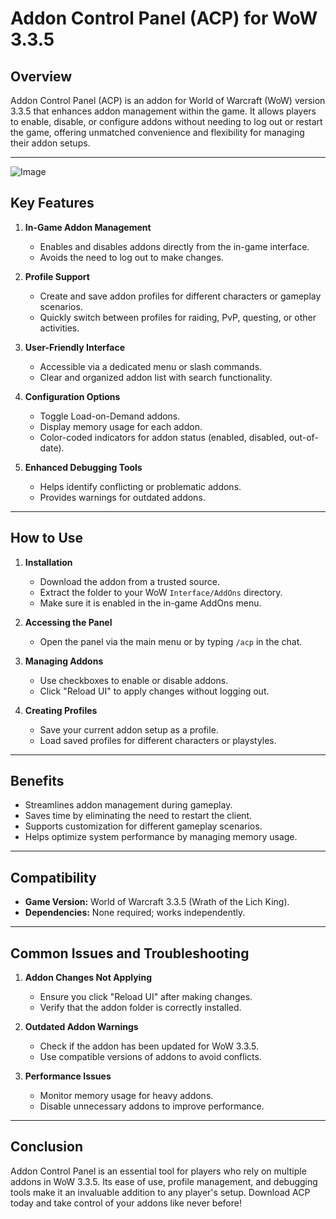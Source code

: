 # Addon Control Panel (ACP) for WoW 3.3.5

## Overview
Addon Control Panel (ACP) is an addon for World of Warcraft (WoW) version 3.3.5 that enhances addon management within the game. It allows players to enable, disable, or configure addons without needing to log out or restart the game, offering unmatched convenience and flexibility for managing their addon setups.

---

![Image](https://github.com/user-attachments/assets/000e73ea-6846-4ba9-98f5-cd302bcf1c53)

## Key Features

1. **In-Game Addon Management**
   - Enables and disables addons directly from the in-game interface.
   - Avoids the need to log out to make changes.

2. **Profile Support**
   - Create and save addon profiles for different characters or gameplay scenarios.
   - Quickly switch between profiles for raiding, PvP, questing, or other activities.

3. **User-Friendly Interface**
   - Accessible via a dedicated menu or slash commands.
   - Clear and organized addon list with search functionality.

4. **Configuration Options**
   - Toggle Load-on-Demand addons.
   - Display memory usage for each addon.
   - Color-coded indicators for addon status (enabled, disabled, out-of-date).

5. **Enhanced Debugging Tools**
   - Helps identify conflicting or problematic addons.
   - Provides warnings for outdated addons.

---

## How to Use

1. **Installation**
   - Download the addon from a trusted source.
   - Extract the folder to your WoW `Interface/AddOns` directory.
   - Make sure it is enabled in the in-game AddOns menu.

2. **Accessing the Panel**
   - Open the panel via the main menu or by typing `/acp` in the chat.

3. **Managing Addons**
   - Use checkboxes to enable or disable addons.
   - Click "Reload UI" to apply changes without logging out.

4. **Creating Profiles**
   - Save your current addon setup as a profile.
   - Load saved profiles for different characters or playstyles.

---

## Benefits

- Streamlines addon management during gameplay.
- Saves time by eliminating the need to restart the client.
- Supports customization for different gameplay scenarios.
- Helps optimize system performance by managing memory usage.

---

## Compatibility

- **Game Version:** World of Warcraft 3.3.5 (Wrath of the Lich King).
- **Dependencies:** None required; works independently.

---

## Common Issues and Troubleshooting

1. **Addon Changes Not Applying**
   - Ensure you click "Reload UI" after making changes.
   - Verify that the addon folder is correctly installed.

2. **Outdated Addon Warnings**
   - Check if the addon has been updated for WoW 3.3.5.
   - Use compatible versions of addons to avoid conflicts.

3. **Performance Issues**
   - Monitor memory usage for heavy addons.
   - Disable unnecessary addons to improve performance.

---

## Conclusion
Addon Control Panel is an essential tool for players who rely on multiple addons in WoW 3.3.5. Its ease of use, profile management, and debugging tools make it an invaluable addition to any player's setup. Download ACP today and take control of your addons like never before!

